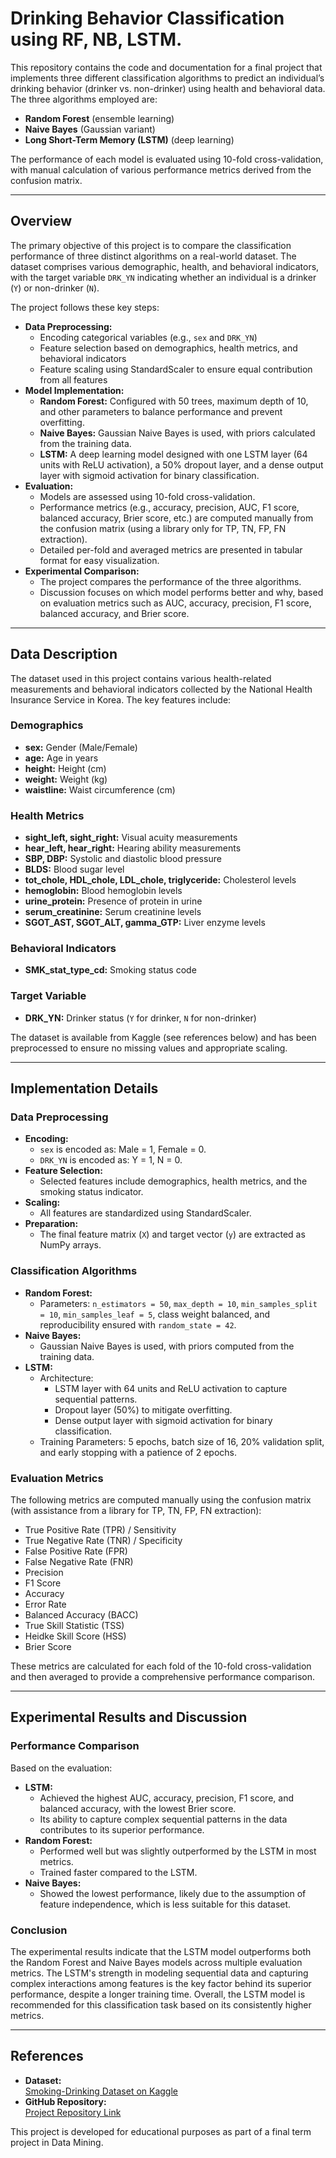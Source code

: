 # Drinking Behavior Classification using RF, NB, LSTM.

This repository contains the code and documentation for a final project that implements three different classification algorithms to predict an individual’s drinking behavior (drinker vs. non-drinker) using health and behavioral data. The three algorithms employed are:

- **Random Forest** (ensemble learning)
- **Naive Bayes** (Gaussian variant)
- **Long Short-Term Memory (LSTM)** (deep learning)

The performance of each model is evaluated using 10-fold cross-validation, with manual calculation of various performance metrics derived from the confusion matrix.

---

## Overview

The primary objective of this project is to compare the classification performance of three distinct algorithms on a real-world dataset. The dataset comprises various demographic, health, and behavioral indicators, with the target variable `DRK_YN` indicating whether an individual is a drinker (`Y`) or non-drinker (`N`). 

The project follows these key steps:
- **Data Preprocessing:**  
  - Encoding categorical variables (e.g., `sex` and `DRK_YN`)  
  - Feature selection based on demographics, health metrics, and behavioral indicators  
  - Feature scaling using StandardScaler to ensure equal contribution from all features  
- **Model Implementation:**  
  - **Random Forest:** Configured with 50 trees, maximum depth of 10, and other parameters to balance performance and prevent overfitting.
  - **Naive Bayes:** Gaussian Naive Bayes is used, with priors calculated from the training data.
  - **LSTM:** A deep learning model designed with one LSTM layer (64 units with ReLU activation), a 50% dropout layer, and a dense output layer with sigmoid activation for binary classification.
- **Evaluation:**  
  - Models are assessed using 10-fold cross-validation.
  - Performance metrics (e.g., accuracy, precision, AUC, F1 score, balanced accuracy, Brier score, etc.) are computed manually from the confusion matrix (using a library only for TP, TN, FP, FN extraction).
  - Detailed per-fold and averaged metrics are presented in tabular format for easy visualization.
- **Experimental Comparison:**  
  - The project compares the performance of the three algorithms.
  - Discussion focuses on which model performs better and why, based on evaluation metrics such as AUC, accuracy, precision, F1 score, balanced accuracy, and Brier score.

---

## Data Description

The dataset used in this project contains various health-related measurements and behavioral indicators collected by the National Health Insurance Service in Korea. The key features include:

### Demographics
- **sex:** Gender (Male/Female)
- **age:** Age in years
- **height:** Height (cm)
- **weight:** Weight (kg)
- **waistline:** Waist circumference (cm)

### Health Metrics
- **sight_left, sight_right:** Visual acuity measurements
- **hear_left, hear_right:** Hearing ability measurements
- **SBP, DBP:** Systolic and diastolic blood pressure
- **BLDS:** Blood sugar level
- **tot_chole, HDL_chole, LDL_chole, triglyceride:** Cholesterol levels
- **hemoglobin:** Blood hemoglobin levels
- **urine_protein:** Presence of protein in urine
- **serum_creatinine:** Serum creatinine levels
- **SGOT_AST, SGOT_ALT, gamma_GTP:** Liver enzyme levels

### Behavioral Indicators
- **SMK_stat_type_cd:** Smoking status code

### Target Variable
- **DRK_YN:** Drinker status (`Y` for drinker, `N` for non-drinker)

The dataset is available from Kaggle (see references below) and has been preprocessed to ensure no missing values and appropriate scaling.

---

## Implementation Details

### Data Preprocessing
- **Encoding:**  
  - `sex` is encoded as: Male = 1, Female = 0.
  - `DRK_YN` is encoded as: Y = 1, N = 0.
- **Feature Selection:**  
  - Selected features include demographics, health metrics, and the smoking status indicator.
- **Scaling:**  
  - All features are standardized using StandardScaler.
- **Preparation:**  
  - The final feature matrix (`X`) and target vector (`y`) are extracted as NumPy arrays.

### Classification Algorithms
- **Random Forest:**  
  - Parameters: `n_estimators = 50`, `max_depth = 10`, `min_samples_split = 10`, `min_samples_leaf = 5`, class weight balanced, and reproducibility ensured with `random_state = 42`.
- **Naive Bayes:**  
  - Gaussian Naive Bayes is used, with priors computed from the training data.
- **LSTM:**  
  - Architecture:  
    - LSTM layer with 64 units and ReLU activation to capture sequential patterns.
    - Dropout layer (50%) to mitigate overfitting.
    - Dense output layer with sigmoid activation for binary classification.
  - Training Parameters: 5 epochs, batch size of 16, 20% validation split, and early stopping with a patience of 2 epochs.

### Evaluation Metrics
The following metrics are computed manually using the confusion matrix (with assistance from a library for TP, TN, FP, FN extraction):
- True Positive Rate (TPR) / Sensitivity
- True Negative Rate (TNR) / Specificity
- False Positive Rate (FPR)
- False Negative Rate (FNR)
- Precision
- F1 Score
- Accuracy
- Error Rate
- Balanced Accuracy (BACC)
- True Skill Statistic (TSS)
- Heidke Skill Score (HSS)
- Brier Score

These metrics are calculated for each fold of the 10-fold cross-validation and then averaged to provide a comprehensive performance comparison.

---

## Experimental Results and Discussion

### Performance Comparison
Based on the evaluation:
- **LSTM:**  
  - Achieved the highest AUC, accuracy, precision, F1 score, and balanced accuracy, with the lowest Brier score.  
  - Its ability to capture complex sequential patterns in the data contributes to its superior performance.
- **Random Forest:**  
  - Performed well but was slightly outperformed by the LSTM in most metrics.
  - Trained faster compared to the LSTM.
- **Naive Bayes:**  
  - Showed the lowest performance, likely due to the assumption of feature independence, which is less suitable for this dataset.

### Conclusion
The experimental results indicate that the LSTM model outperforms both the Random Forest and Naive Bayes models across multiple evaluation metrics. The LSTM's strength in modeling sequential data and capturing complex interactions among features is the key factor behind its superior performance, despite a longer training time. Overall, the LSTM model is recommended for this classification task based on its consistently higher metrics.

---

## References

- **Dataset:**  
  [Smoking-Drinking Dataset on Kaggle](https://www.kaggle.com/datasets/sooyoungher/smoking-drinking-dataset)
- **GitHub Repository:**  
  [Project Repository Link](https://github.com/anish-ap2938/Panicker_Anish_Finaltermproj)

This project is developed for educational purposes as part of a final term project in Data Mining.
